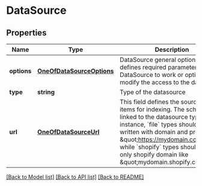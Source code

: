 # DataSource

## Properties
Name | Type | Description | Notes
------------ | ------------- | ------------- | -------------
**options** | [**OneOfDataSourceOptions**](OneOfDataSourceOptions.md) | DataSource general options. They defines required parameters for the DataSource to work or options that modify the access to the data feed. | [optional] 
**type** | **string** | Type of the datasource | 
**url** | [**OneOfDataSourceUrl**](OneOfDataSourceUrl.md) | This field defines the source of items for indexing. The schema is linked to the datasource type. For instance, &#x60;file&#x60; types should be written with domain and protocol like \&quot;https://mydomain.com/feed\&quot; while &#x60;shopify&#x60; types should contain only shopify domain like \&quot;mydomain.shopify.com\&quot;. | [optional] 

[[Back to Model list]](../../README.md#documentation-for-models) [[Back to API list]](../../README.md#documentation-for-api-endpoints) [[Back to README]](../../README.md)

